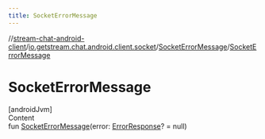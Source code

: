 ```yaml
---
title: SocketErrorMessage
---
```

//[stream-chat-android-client](../../../index.md)/[io.getstream.chat.android.client.socket](../index.md)/[SocketErrorMessage](index.md)/[SocketErrorMessage](SocketErrorMessage.md)



# SocketErrorMessage  
[androidJvm]  
Content  
fun [SocketErrorMessage](SocketErrorMessage.md)(error: [ErrorResponse](../ErrorResponse/index.md)? = null)  



